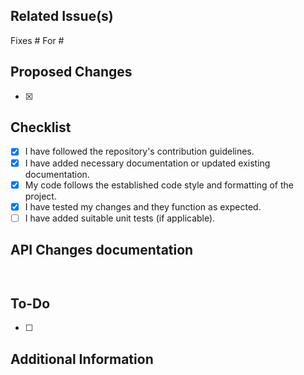 ## Related Issue(s)

[//]: # ([Cite any related issue&#40;s&#41; or feature request&#40;s&#41; from the repository's issue tracker.])
Fixes #
For #

## Proposed Changes

[//]: # ([List down the specific changes you have made in this pull request.])

- [x]

## Checklist

- [x] I have followed the repository's contribution guidelines.
- [x] I have added necessary documentation or updated existing documentation.
- [x] My code follows the established code style and formatting of the project.
- [x] I have tested my changes and they function as expected.
- [ ] I have added suitable unit tests (if applicable).

## API Changes documentation

<!-- 
Leave the curl urls of old and new urls. Describe the change if its a bug fix.
-->
```shell

```


```shell

```

## To-Do

<!-- [If there are any pending tasks or follow-ups, list them here.] -->

- [ ]

## Additional Information

<!--[Include any additional information that may be relevant, such as screenshots, GIFs, or links to external resources.]-->
